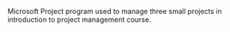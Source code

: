 Microsoft Project program used to manage three small projects in introduction to project management course.

